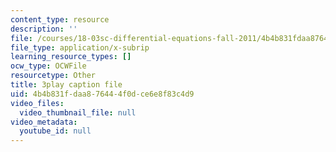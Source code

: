 ```yaml
---
content_type: resource
description: ''
file: /courses/18-03sc-differential-equations-fall-2011/4b4b831fdaa876444f0dce6e8f83c4d9_-0_vZ4t-q0I.srt
file_type: application/x-subrip
learning_resource_types: []
ocw_type: OCWFile
resourcetype: Other
title: 3play caption file
uid: 4b4b831f-daa8-7644-4f0d-ce6e8f83c4d9
video_files:
  video_thumbnail_file: null
video_metadata:
  youtube_id: null
---
```

